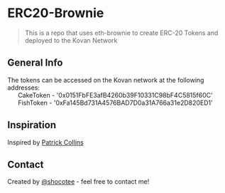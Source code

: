 # ERC20-Brownie
>This is a repo that uses eth-brownie to create ERC-20 Tokens and deployed to the Kovan Network
 
## General Info
The tokens can be accessed on the Kovan network at the following addresses:  
&nbsp;&nbsp;&nbsp;&nbsp;&nbsp;&nbsp;CakeToken - '0x0151FbFE3afB4260b39F10331C98bF4C5815f60C'  
&nbsp;&nbsp;&nbsp;&nbsp;&nbsp;&nbsp;FishToken - '0xFa145Bd731A4576BAD7D0a31A766a31e2D820ED1'  


## Inspiration
Inspired by [Patrick Collins](https://www.youtube.com/watch?v=8rpir_ZSK1g)

## Contact
Created by [@shocotee](https://twitter.com/shocotee) - feel free to contact me!
